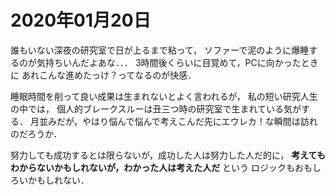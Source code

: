 # 2020年01月20日 


誰もいない深夜の研究室で日が上るまで粘って，
ソファーで泥のように爆睡するのが気持ちいんだよあな．．．
3時間後くらいに目覚めて，PCに向かったときに
あれこんな進めたっけ？ってなるのが快感．


睡眠時間を削って良い成果は生まれないとよく言われるが，
私の短い研究人生の中では，
個人的ブレークスルーは丑三つ時の研究室で生まれている気がする．
月並みだが，やはり悩んで悩んで考えこんだ先にエウレカ！な瞬間は訪れのだろうか．


努力しても成功するとは限らないが，成功した人は努力した人だ的に，
**考えてもわからないかもしれないが，わかった人は考えた人だ** という
ロジックもおもしろいかもしれない．

